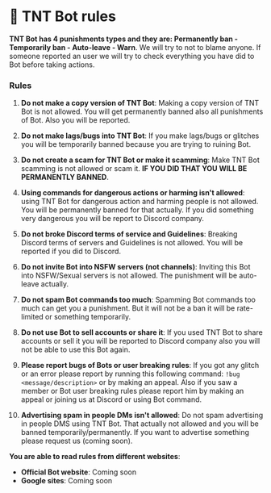 # 📄 TNT Bot rules

**TNT Bot has 4 punishments types and they are: Permanently ban - Temporarily ban - Auto-leave - Warn**. We will try to not to blame anyone. If someone reported an user we will try to check everything you have did to Bot before taking actions.

### Rules

1. **Do not make a copy version of TNT Bot**: Making a copy version of TNT Bot is not allowed. You will get permanently banned also all punishments of Bot. Also you will be reported.<br/>

2. **Do not make lags/bugs into TNT Bot**: If you make lags/bugs or glitches you will be temporarily banned because you are trying to ruining Bot.<br/>

3. **Do not create a scam for TNT Bot or make it scamming**: Make TNT Bot scamming is not allowed or scam it. **IF YOU DID THAT YOU WILL BE PERMANENTLY BANNED**.<br/>

4. **Using commands for dangerous actions or harming isn't allowed**: using TNT Bot for dangerous action and harming people is not allowed. You will be permanently banned for that actually. If you did something very dangerous you will be report to Discord company.<br/>

5. **Do not broke Discord terms of service and Guidelines**: Breaking Discord terms of servers and Guidelines is not allowed. You will be reported if you did to Discord.<br/>

6. **Do not invite Bot into NSFW servers (not channels)**: Inviting this Bot into NSFW/Sexual servers is not allowed. The punishment will be auto-leave actually.<br/>

7. **Do not spam Bot commands too much**: Spamming Bot commands too much can get you a punishment. But it will not be a ban it will be rate-limited or something temporarily.<br/>

8. **Do not use Bot to sell accounts or share it**: If you used TNT Bot to share accounts or sell it you will be reported to Discord company also you will not be able to use this Bot again.<br/>

9. **Please report bugs of Bots or user breaking rules**: If you got any glitch or an error please report by running this following command: `!bug <message/description>` or by making an appeal. Also if you saw a member or Bot user breaking rules please report him by making an appeal or joining us at Discord or using Bot command.<br/>

10. **Advertising spam in people DMs isn't allowed**: Do not spam advertising in people DMS using TNT Bot. That actually not allowed and you will be banned temporarily/permanently. If you want to advertise something please request us (coming soon).<br/>

**You are able to read rules from different websites**:

- **Official Bot website**: Coming soon
- **Google sites**: Coming soon